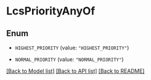 # LcsPriorityAnyOf

## Enum


* `HIGHEST_PRIORITY` (value: `"HIGHEST_PRIORITY"`)

* `NORMAL_PRIORITY` (value: `"NORMAL_PRIORITY"`)


[[Back to Model list]](../README.md#documentation-for-models) [[Back to API list]](../README.md#documentation-for-api-endpoints) [[Back to README]](../README.md)


